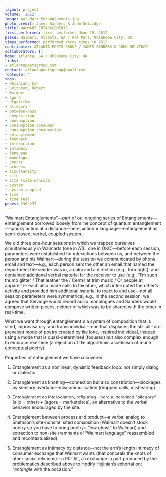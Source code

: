 ```yaml
---
layout: project
volume: '2012'
image: Wal-Mart_Entanglements.jpg
photo_credit: James Sanders & John Selvidge
title: WALMART ENTANGLEMENTS
first_performed: first performed June 29, 2012
place: Walmart, Atlanta, GA / Wal Mart, Oklahoma City, OK
times_performed: performed three times in 2012
contributor: ATLANTA POETS GROUP / JAMES SANDERS & JOHN SELVIDGE
collaborators: []
home: Atlanta, GA / Oklahoma City, OK
links:
- atlantapoetsgroup.com
contact: atlantapoetsgroup@gmail.com
footnote: ''
tags:
- Hejinian, Lyn
- Smithson, Robert
- Walmart
- agora
- algorithm
- allegory
- between-ness
- composition
- consumption
- consumption consumer
- consumption consumerism
- entanglement
- feedback
- interaction
- intimacy
- language
- monologue
- poetry
- process
- simultaneity
- site
- site (site-nonsite)
- system
- system coupled
- time
- time real
pages: 236-237
---
```


“Walmart Entanglements”—part of our ongoing series of Entanglements—entanglement borrowed loosely from the concept of quantum entanglement—spooky action at a distance—here, action = language—entanglement as semi-closed, verbal, coupled system.

We did three one-hour sessions in which we trapped ourselves simultaneously in Walmarts (one in ATL, one in OKC)—before each session, parameters were established for interactions between us, and between the person and his Walmart—during the session we communicated by phone, email and text—e.g., each person sent the other an email that named the department the sender was in, a color and a direction (e.g., turn right), and contained additional verbal material for the receiver to use (e.g., “I’m such thumb glitter / That leather the / Center at trim music / Or people at apparel”)—each also made calls to the other, which interrupted the other’s activity and provided him additional material to react to and use—not all session parameters were symmetrical, e.g., in the second session, we agreed that Selvidge would record audio monologues and Sanders would compose written pieces, neither of which was to be shared with the other in real-time.

What we want through entanglement is a system of composition that is sited, improvisatory, and transindividual—one that displaces the still all-too-prevalent mode of poetry created by the lone, inspired individual, instead using a mode that is quasi-determined (focused) but also complex enough to embrace real-time (a rejection of the algorithmic asceticism of much conceptual poetry).

Properties of entanglement we have uncovered:

 1. Entanglement as a nonlinear, dynamic feedback loop: not simply dialog or dialectic.

 2. Entanglement as knotting—connection but also constriction—blockages by sensory overload—miscommunication (dropped calls, mishearing).

 3. Entanglement as interpolation, refiguring—here a literalized “allegory” (allo = other) + (agora = marketplace), an alternative to the verbal behavior encouraged by the site.

 4. Entanglement between process and product—a verbal analog to Smithson’s site-nonsite: sited composition (Walmart doesn’t stock poetry so you have to bring poetry’s “low ghost” to Walmart) and extraction to non-site (remnants of “Walmart language” reassembled and recontextualized).

 5. Entanglement as intimacy by distance—not the arm’s length intimacy of consumer exchange that Walmart wants (that conceals the knots of other social relations)—a 90° tilt, an exchange in part produced by the problematics described above to modify Hejinian’s exhortation: “_entangle_ with the occasion.”

